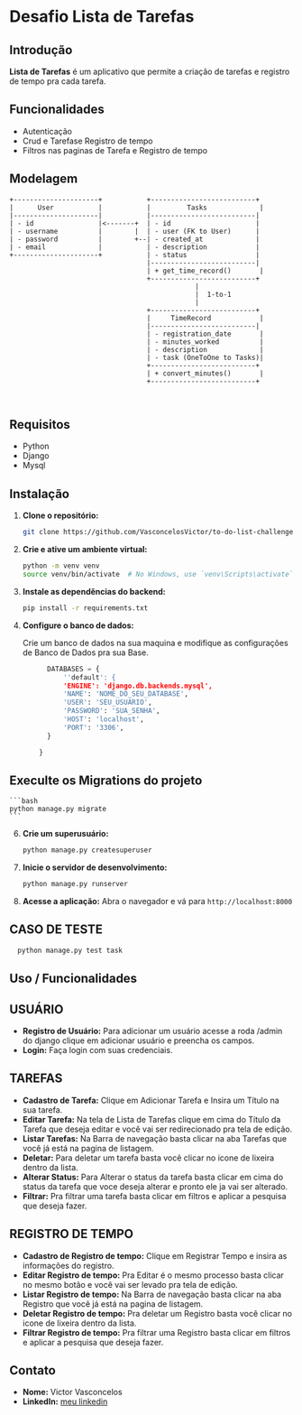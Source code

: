 # Desafio Lista de Tarefas

## Introdução

**Lista de Tarefas** é um aplicativo que permite a criação de tarefas e registro de tempo pra cada tarefa.

## Funcionalidades

- Autenticação
- Crud e Tarefase Registro de tempo
- Filtros nas paginas de Tarefa e Registro de tempo

## Modelagem 

```plaintext
+---------------------+           +--------------------------+
|      User           |           |         Tasks             |
|---------------------|           |--------------------------|
| - id                |<-------+  | - id                     |
| - username          |        |  | - user (FK to User)      |
| - password          |        +--| - created_at             |
| - email             |           | - description            |
+---------------------+           | - status                 |
                                  |--------------------------|
                                  | + get_time_record()       |
                                  +--------------------------+
                                              |
                                              |  1-to-1
                                              |
                                  +--------------------------+
                                  |     TimeRecord            |
                                  |--------------------------|
                                  | - registration_date       |
                                  | - minutes_worked          |
                                  | - description             |
                                  | - task (OneToOne to Tasks)|
                                  +--------------------------+
                                  | + convert_minutes()       |
                                  +--------------------------+



   ```                               

## Requisitos

- Python 
- Django 
- Mysql

## Instalação

1. **Clone o repositório:**
    ```bash
    git clone https://github.com/VasconcelosVictor/to-do-list-challenge.git
    ```

2. **Crie e ative um ambiente virtual:**

    ```bash
    python -m venv venv
    source venv/bin/activate  # No Windows, use `venv\Scripts\activate`
    ```

4. **Instale as dependências do backend:**
    ```bash
    pip install -r requirements.txt
    ```

5. **Configure o banco de dados:**

    Crie um banco de dados na sua maquina e modifique as configurações de Banco de Dados pra sua Base.
    ```python
          DATABASES = {
              ''default': {
              'ENGINE': 'django.db.backends.mysql',  
              'NAME': 'NOME_DO_SEU_DATABASE',               
              'USER': 'SEU_USUÁRIO',                     
              'PASSWORD': 'SUA_SENHA',                  
              'HOST': 'localhost',                   
              'PORT': '3306',                      
          }
    
        }
    
     ```
## Execulte os Migrations do projeto 
    ```bash
    python manage.py migrate
    ```

6. **Crie um superusuário:**
    ```bash
    python manage.py createsuperuser
    ```

7. **Inicie o servidor de desenvolvimento:**
    ```bash
    python manage.py runserver
    ```

8. **Acesse a aplicação:**
    Abra o navegador e vá para `http://localhost:8000`



## CASO DE TESTE 
  ```bash
    python manage.py test task
  ```


## Uso / Funcionalidades

## USUÁRIO
- **Registro de Usuário:** Para adicionar um usuário acesse a roda /admin do django clique em adicionar usuário e preencha os campos.
- **Login:** Faça login com suas credenciais.

## TAREFAS 
- **Cadastro de Tarefa:** Clique em Adicionar Tarefa e Insira um Título na sua tarefa.
- **Editar Tarefa:** Na tela de Lista de Tarefas clique em cima do Título da Tarefa que deseja editar e você vai ser redirecionado pra tela de edição.
- **Listar Tarefas:** Na Barra de navegação basta clicar na aba Tarefas que você já está na pagina de listagem.
- **Deletar:** Para deletar um tarefa basta você clicar no icone de lixeira dentro da lista.
- **Alterar Status:** Para Alterar o status da tarefa basta clicar em cima do status da tarefa que voce deseja alterar e pronto ele ja vai ser alterado.
- **Filtrar:** Pra filtrar uma tarefa basta clicar em filtros e aplicar a pesquisa que deseja fazer.
  
## REGISTRO DE TEMPO
- **Cadastro de Registro de tempo:** Clique em Registrar Tempo e insira as informações do registro.
- **Editar Registro de tempo:** Pra Editar é o mesmo processo basta clicar no mesmo botão e você vai ser levado pra tela de edição.
- **Listar Registro de tempo:** Na Barra de navegação basta clicar na aba Registro que você já está na pagina de listagem.
- **Deletar Registro de tempo:** Pra deletar um Registro basta você clicar no icone de lixeira dentro da lista.
- **Filtrar Registro de tempo:** Pra filtrar uma Registro basta clicar em filtros e aplicar a pesquisa que deseja fazer.


## Contato

- **Nome:** Victor Vasconcelos
- **LinkedIn:** [meu linkedin](https://www.linkedin.com/in/victor-vasconcelos-barbosa/)




